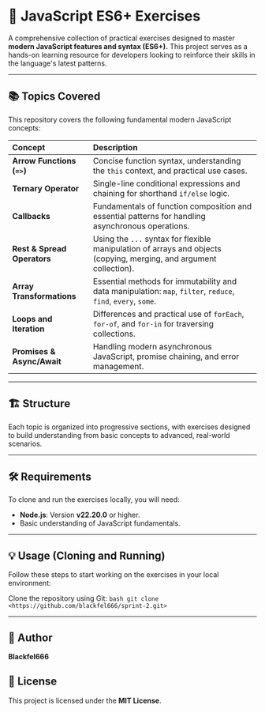 # 🚀 JavaScript ES6+ Exercises

A comprehensive collection of practical exercises designed to master **modern JavaScript features and syntax (ES6+).** This project serves as a hands-on learning resource for developers looking to reinforce their skills in the language's latest patterns.

***

## 📚 Topics Covered

This repository covers the following fundamental modern JavaScript concepts:

| Concept | Description |
| :--- | :--- |
| **Arrow Functions (`=>`)** | Concise function syntax, understanding the `this` context, and practical use cases. |
| **Ternary Operator** | Single-line conditional expressions and chaining for shorthand `if/else` logic. |
| **Callbacks** | Fundamentals of function composition and essential patterns for handling asynchronous operations. |
| **Rest & Spread Operators** | Using the `...` syntax for flexible manipulation of arrays and objects (copying, merging, and argument collection). |
| **Array Transformations** | Essential methods for immutability and data manipulation: `map`, `filter`, `reduce`, `find`, `every`, `some`. |
| **Loops and Iteration** | Differences and practical use of `forEach`, `for-of`, and `for-in` for traversing collections. |
| **Promises & Async/Await** | Handling modern asynchronous JavaScript, promise chaining, and error management. |

***

## 🏗️ Structure

Each topic is organized into progressive sections, with exercises designed to build understanding from basic concepts to advanced, real-world scenarios.

***

## 🛠️ Requirements

To clone and run the exercises locally, you will need:

* **Node.js**: Version **v22.20.0** or higher.
* Basic understanding of JavaScript fundamentals.

***

## 💡 Usage (Cloning and Running)

Follow these steps to start working on the exercises in your local environment:

Clone the repository using Git:
    ```bash
    git clone <https://github.com/blackfel666/sprint-2.git>
    ```
***

## 👤 Author

**Blackfel666**

## 📄 License

This project is licensed under the **MIT License**.
